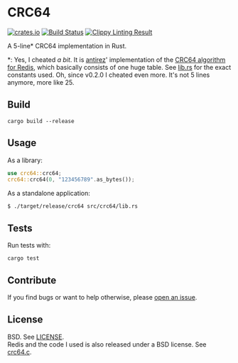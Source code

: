 # CRC64

[![crates.io](http://meritbadge.herokuapp.com/crc64)](https://crates.io/crates/crc64)
[![Build Status](https://travis-ci.org/badboy/crc64-rs.svg?branch=master)](https://travis-ci.org/badboy/crc64-rs)
[![Clippy Linting Result](https://clippy.bashy.io/github/badboy/crc64-rs/master/badge.svg)](https://clippy.bashy.io/github/badboy/crc64-rs/master/log)

A 5-line\* CRC64 implementation in Rust.

\*: Yes, I cheated *a bit*. It is [antirez](https://github.com/antirez)' implementation of the [CRC64 algorithm for Redis][crc64.c], which basically consists of one huge table. See [lib.rs](src/lib.rs) for the exact constants used. Oh, since v0.2.0 I cheated even more. It's not 5 lines anymore, more like 25.

## Build

```
cargo build --release
```

## Usage

As a library:

```rust
use crc64::crc64;
crc64::crc64(0, "123456789".as_bytes());
```

As a standalone application:

```
$ ./target/release/crc64 src/crc64/lib.rs
```

## Tests

Run tests with:

```
cargo test
```

## Contribute

If you find bugs or want to help otherwise, please [open an issue](https://github.com/badboy/crc64-rs/issues).  

## License

BSD. See [LICENSE](LICENSE).  
Redis and the code I used is also released under a BSD license. See [crc64.c][].

[crc64.c]: https://github.com/antirez/redis/blob/unstable/src/crc64.c
